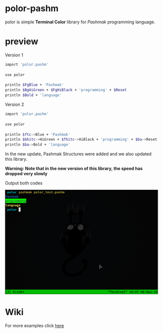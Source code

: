 # polor-pashm
polor is simple **Terminal Color** library for _Pashmak_ programming language.

# preview
Version 1
```bash
import 'polor.pashm'

use polor

println $FgBlue + 'Pashmak'
println $BgHiGreen + $FgHiBlack + 'programming' + $Reset
println $Bold + 'language'
```

Version 2 
```bash
import 'polor.pashm'

use polor

println $ftc->Blue + 'Pashmak'
println $bhitc->HiGreen + $fhitc->HiBlack + 'programming' + $ba->Reset
println $ba->Bold + 'language'
```

In the new update, Pashmak Structures were added and we also updated this library.

**Warning: Note that in the new version of this library, the speed has dropped very slowly**

Output both codes
<div>
  <img 
    src="/data/polor-preview.png"
    alt="polor is a simple Terminal Color library for Pashmak programming language"
    style=""
  />
</div>

# Wiki
<p>For more examples click <a href="https://github.com/sami2020pro/polor-pashm/wiki">here</a></p>
